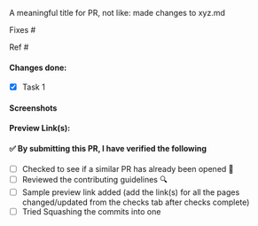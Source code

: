 
<!-- Thank you for contributing to this repository, it is much appreciated! Make sure that you follow this template strictly, Pull requests won't be merged if the template is not properly filled.
Also keep in mind that the maintainers get notifications of all events on the repository, therefore avoid unnecessary mentions when opening pull requests. Else, feel free to ask queries or for support.
-->
A meaningful title for PR, not like: made changes to xyz.md

<!--
It's always a good practice to accompany a pull request with an issue. Use either of the two mentioned below. Remove the one you are not using.
- use "Fixes" only when the pull request completely satisfies the issue
- use "Ref" only when the pull request partially satisfies the issue
-->
Fixes #

Ref #

<!-- what all has been done in this pull request -->
#### Changes done:
- [x] Task 1

<!-- Any changes which change how the site looks, or adds styling, or fixes any UI issue need to be accompanied 
with a screenshot showing the comparison between old and new -->
#### Screenshots

<!-- Preview links of all the files that have been changed/updated -->
#### Preview Link(s): 

<!-- Before creating a PR, make sure to verify the following. -->
#### ✅️ By submitting this PR, I have verified the following
<!-- put an x inside the square brackets to mark it as done -->
- [ ] Checked to see if a similar PR has already been opened 🤔️
- [ ] Reviewed the contributing guidelines 🔍️
- [ ] Sample preview link added (add the link(s) for all the pages changed/updated from the checks tab after checks complete)
- [ ] Tried Squashing the commits into one
